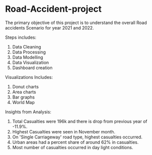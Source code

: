 # Road-Accident-project

The primary objective of this project is to understand the overall Road accidents Scenario for year 2021 and 2022.

Steps includes:
1. Data Cleaning
2. Data Processing
3. Data Modelling
4. Data Visualization
5. Dashboard creation

Visualizations Includes:
1. Donut charts
2. Area charts
3. Bar graphs
4. World Map

Insights from Analysis:
1. Total Casualties were 196k and there is drop from previous year of -11.9%.
2. Highest Casualties were seen in November month.
3. On 'Single Carriageway' road type, highest casualties occurred.
4. Urban areas had a percent share of around 62% in casualties. 
5. Most number of casualties occurred in day light conditions.
